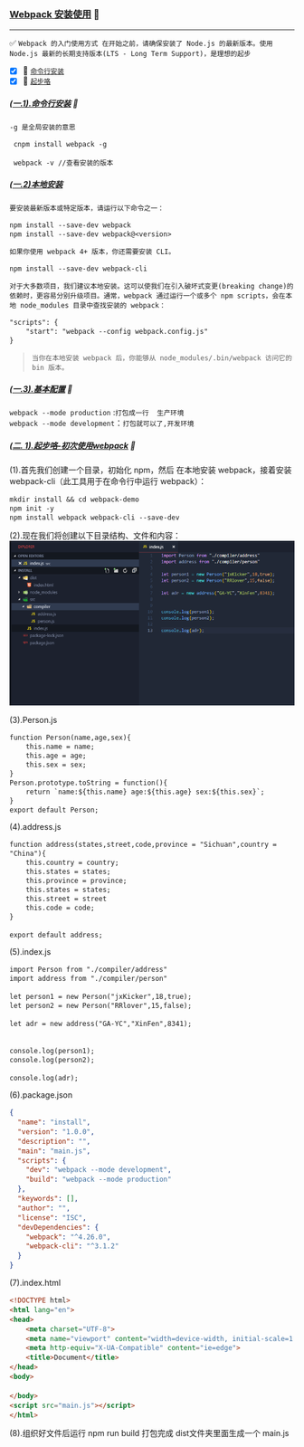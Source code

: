 ### [Webpack 安装使用](#top) :maple_leaf: <b id="top"></b>

----
:white_check_mark: `Webpack 的入门使用方式 在开始之前，请确保安装了 Node.js 的最新版本。使用 Node.js 最新的长期支持版本(LTS - Long Term Support)，是理想的起步`
- [x] :maple_leaf: [`命令行安装`](#install) 
- [x] :maple_leaf: [`起步咯`](#start) 

##### [(一.1).命令行安装](#top) <b id="install"></b> :maple_leaf:
`-g 是全局安装的意思`
```npm
 cnpm install webpack -g
 
 webpack -v //查看安装的版本
```

##### [(一.2)本地安装](#top)
`要安装最新版本或特定版本，请运行以下命令之一：`
```npm
npm install --save-dev webpack
npm install --save-dev webpack@<version>
```
`如果你使用 webpack 4+ 版本，你还需要安装 CLI。`
```npm
npm install --save-dev webpack-cli
```
`对于大多数项目，我们建议本地安装。这可以使我们在引入破坏式变更(breaking change)的依赖时，更容易分别升级项目。通常，webpack 通过运行一个或多个 npm scripts，会在本地 node_modules 目录中查找安装的 webpack：`
```node
"scripts": {
    "start": "webpack --config webpack.config.js"
}
```
> `当你在本地安装 webpack 后，你能够从 node_modules/.bin/webpack 访问它的 bin 版本。`
##### [(一.3).基本配置](#top) :maple_leaf:
`webpack --mode production` :`打包成一行  生产环境`<br/>
`webpack --mode development`：`打包就可以了,开发环境`

##### [(二. 1).起步咯-初次使用webpack](#top) <b id="start"></b> :maple_leaf:
(1).首先我们创建一个目录，初始化 npm，然后 在本地安装 webpack，接着安装 webpack-cli（此工具用于在命令行中运行 webpack）：
```linux
mkdir install && cd webpack-demo
npm init -y
npm install webpack webpack-cli --save-dev
```
(2).现在我们将创建以下目录结构、文件和内容：<br/>
![基本使用](/Resources/webpack/exmaple.png)

(3).Person.js
```node
function Person(name,age,sex){
    this.name = name;
    this.age = age;
    this.sex = sex;
}
Person.prototype.toString = function(){
    return `name:${this.name} age:${this.age} sex:${this.sex}`;
}
export default Person;
```
(4).address.js
```node
function address(states,street,code,province = "Sichuan",country = "China"){
    this.country = country;
    this.states = states;
    this.province = province;
    this.states = states;
    this.street = street
    this.code = code;
}

export default address;
```
(5).index.js
```node
import Person from "./compiler/address"
import address from "./compiler/person"

let person1 = new Person("jxKicker",18,true);
let person2 = new Person("RRlover",15,false);

let adr = new address("GA-YC","XinFen",8341);


console.log(person1);
console.log(person2);

console.log(adr);
```
(6).package.json
```json
{
  "name": "install",
  "version": "1.0.0",
  "description": "",
  "main": "main.js",
  "scripts": {
    "dev": "webpack --mode development",
    "build": "webpack --mode production"
  },
  "keywords": [],
  "author": "",
  "license": "ISC",
  "devDependencies": {
    "webpack": "^4.26.0",
    "webpack-cli": "^3.1.2"
  }
}

```
(7).index.html
```html
<!DOCTYPE html>
<html lang="en">
<head>
    <meta charset="UTF-8">
    <meta name="viewport" content="width=device-width, initial-scale=1.0">
    <meta http-equiv="X-UA-Compatible" content="ie=edge">
    <title>Document</title>
</head>
<body>
    
</body>
<script src="main.js"></script>
</html>
```
(8).组织好文件后运行 npm run build 打包完成  dist文件夹里面生成一个 main.js
